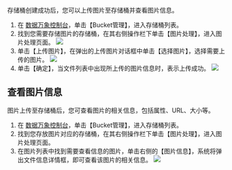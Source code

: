 存储桶创建成功后，您可以上传图片至存储桶并查看图片信息。
1. 在 [数据万象控制台](https://console.cloud.tencent.com/ci)，单击【Bucket管理】，进入存储桶列表。
2. 找到您需要存储图片的存储桶，在其右侧操作栏下单击【图片处理】，进入图片处理页面。
![](https://main.qcloudimg.com/raw/6d504297a4b0f8715d4dd073a03e11b9.jpg)
3. 单击【上传图片】，在弹出的上传图片对话框中单击【选择图片】，选择需要上传的图片。
![](https://main.qcloudimg.com/raw/3c8c780e95f7283fd18da0c1504e8542.jpg)
4. 单击【确定】，当文件列表中出现所上传的图片信息时，表示上传成功。
![](https://main.qcloudimg.com/raw/6934fd926342f6bad17ec6847410867a.jpg)

## 查看图片信息
图片上传至存储桶后，您可查看图片的相关信息，包括属性、URL、大小等。
1. 在 [数据万象控制台](https://console.cloud.tencent.com/ci)，单击【Bucket管理】，进入存储桶列表。
2. 找到您存放图片对应的存储桶，在其右侧操作栏下单击【图片处理】，进入图片处理页面。
3. 在图片列表中找到需要查看信息的图片，单击右侧的【图片信息】，系统将弹出文件信息详情框，即可查看该图片的相关信息。
![](https://main.qcloudimg.com/raw/711161a1e37cf578424f954d690838d8.jpg)



